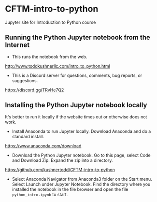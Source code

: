 # CFTM-intro-to-python
Jupyter site for Introduction to Python course

## Running the Python Jupyter notebook from the Internet

- This runs the notebook from the web. 

http://www.toddkushnerllc.com/intro_to_python.html

- This is a Discord server for questions, comments, bug reports, or suggestions.

https://discord.gg/TRvHe7Q2

## Installing the Python Jupyter notebook locally 
It's better to run it locally if the website times out or otherwise does not work.  

- Install Anaconda to run Jupyter locally. Download Anaconda and do a standard install.   

https://www.anaconda.com/download

- Download the Python Jupyter notebook. Go to this page, select Code and Download Zip. Expand the zip into a directory.  

https://github.com/kushnertodd/CFTM-intro-to-python

-  Select Anaconda Navigator from Anaconda3 folder on the Start menu. Select Launch under Jupyter Notebook. Find the directory where you installed the notebook in the file browser and open the file `python_intro.ipynb` to start.
